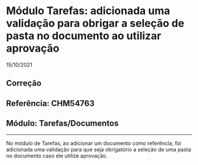# Módulo Tarefas: adicionada uma validação para obrigar a seleção de pasta no documento ao utilizar aprovação
15/10/2021
## Correção
## Referência: CHM54763
## Módulo: Tarefas/Documentos
***

No módulo de Tarefas, ao adicionar um documento como referência, foi adicionada uma validação para que seja obrigatório a seleção de uma pasta no documento caso ele utilize aprovação.
